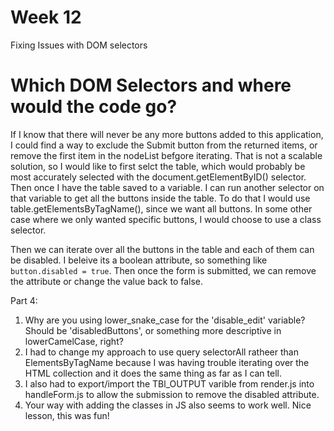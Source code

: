 # Week 12
Fixing Issues with DOM selectors

# Which DOM Selectors and where would the code go?

If I know that there will never be any more buttons added to this application, I could find a way to exclude the Submit button from the returned items, or remove the first item in the nodeList befgore iterating. That is not a scalable solution, so I would like to first selct the table, which would probably be most accurately selected with the document.getElementByID() selector. Then once I have the table saved to a variable. I can run another selector on that variable to get all the buttons inside the table. To do that I would use table.getElementsByTagName(), since we want all buttons. In some other case where we only wanted specific buttons, I would choose to use a class selector. 

Then we can iterate over all the buttons in the table and each of them can be disabled. 
I beleive its a boolean attribute, so something like `button.disabled = true`. 
Then once the form is submitted, we can remove the attribute or change the value back to false.


Part 4:
1. Why are you using lower_snake_case for the 'disable_edit' variable? Should be 'disabledButtons', or something more descriptive in lowerCamelCase, right?
2. I had to change my approach to use query selectorAll ratheer than ElementsByTagName because I was having trouble iterating over the HTML collection and it does the same thing as far as I can tell.
3. I also had to export/import the TBl_OUTPUT varible from render.js into handleForm.js to allow the submission  to remove the disabled attribute. 
4. Your way with adding the classes in JS also seems to work well. Nice lesson, this was fun!